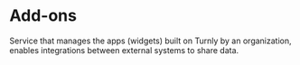 # Add-ons

Service that manages the apps (widgets) built on Turnly by an organization, enables integrations between external systems to share data.
